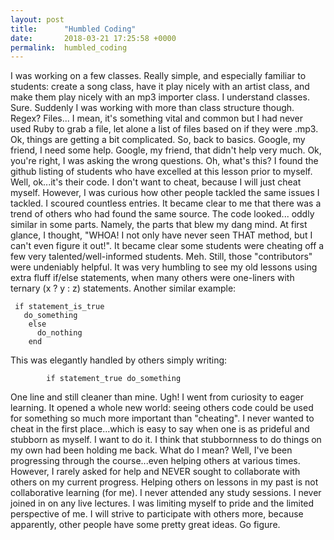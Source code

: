 ```yaml
---
layout: post
title:      "Humbled Coding"
date:       2018-03-21 17:25:58 +0000
permalink:  humbled_coding
---
```



I was working on a few classes. Really simple, and especially familiar to students: create a song class, have it play nicely with an artist class, and make them play nicely with an mp3 importer class. I understand classes. Sure. Suddenly I was working with more than class structure though. Regex? Files... I mean, it's something vital and common but I had never used Ruby to grab a file, let alone a list of files based on if they were .mp3. Ok, things are getting a bit complicated.
  So, back to basics. Google, my friend, I need some help. Google, my friend, that didn't help very much. Ok, you're right, I was asking the wrong questions. Oh, what's this? I found the github listing of students who have excelled at this lesson prior to myself. Well, ok...it's their code. I don't want to cheat, because I will just cheat myself. However, I was curious how other people tackled the same issues I tackled. 
	 I scoured countless entries. It became clear to me that there was a trend of others who had found the same source. The code looked... oddly similar in some parts. Namely, the parts that blew my dang mind. At first glance, I thought, "WHOA! I not only have never seen THAT method, but I can't even figure it out!". It became clear some students were cheating off a few very talented/well-informed students. Meh. Still, those "contributors" were undeniably helpful. 
	 It was very humbling to see my old lessons using extra fluff if/else statements, when many others were one-liners with ternary (x ? y : z) statements. Another similar example: 
	 
	 if statement_is_true
	   do_something
		else
		  do_nothing
		end

  This was elegantly handled by others simply writing: 
			
			if statement_true do_something
			
  One line and still cleaner than mine. Ugh! I went from curiosity to eager learning. It opened a whole new world: seeing others code could be used for something so much more important than "cheating". I never wanted to cheat in the first place...which is easy to say when one is as prideful and stubborn as myself. I want to do it. I think that stubbornness to do things on my own had been holding me back.
			What do I mean? Well, I've been progressing through the course...even helping others at various times. However, I rarely asked for help and NEVER sought to collaborate with others on my current progress. Helping others on lessons in my past is not collaborative learning (for me). I never attended any study sessions. I never joined in on any live lectures. I was limiting myself to pride and the limited perspective of me. I will strive to participate with others more, because apparently, other people have some pretty great ideas. Go figure.

